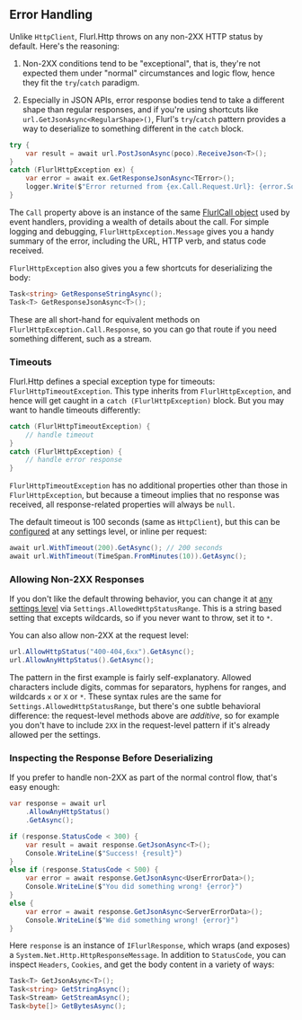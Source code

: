 ## Error Handling

Unlike `HttpClient`, Flurl.Http throws on any non-2XX HTTP status by default. Here's the reasoning:

1. Non-2XX conditions tend to be "exceptional", that is, they're not expected them under "normal" circumstances and logic flow, hence they fit the `try`/`catch` paradigm.

2. Especially in JSON APIs, error response bodies tend to take a different shape than regular responses, and if you're using shortcuts like `url.GetJsonAsync<RegularShape>()`, Flurl's `try`/`catch` pattern provides a way to deserialize to something different in the `catch` block.

```cs
try {
    var result = await url.PostJsonAsync(poco).ReceiveJson<T>();
}
catch (FlurlHttpException ex) {
    var error = await ex.GetResponseJsonAsync<TError>();
    logger.Write($"Error returned from {ex.Call.Request.Url}: {error.SomeDetails}");
}
```

The `Call` property above is an instance of the same [FlurlCall object](configuration.md/#event-handlers) used by event handlers, providing a wealth of details about the call. For simple logging and debugging, `FlurlHttpException.Message` gives you a handy summary of the error, including the URL, HTTP verb, and status code received.

`FlurlHttpException` also gives you a few shortcuts for deserializing the body:
 
```cs
Task<string> GetResponseStringAsync();
Task<T> GetResponseJsonAsync<T>();
```

These are all short-hand for equivalent methods on `FlurlHttpException.Call.Response`, so you can go that route if you need something different, such as a stream.

### Timeouts

Flurl.Http defines a special exception type for timeouts: `FlurlHttpTimeoutException`. This type inherits from `FlurlHttpException`, and hence will get caught in a `catch (FlurlHttpException)` block. But you may want to handle timeouts differently:

```cs
catch (FlurlHttpTimeoutException) {
    // handle timeout
}
catch (FlurlHttpException) {
    // handle error response
}
```

`FlurlHttpTimeoutException` has no additional properties other than those in `FlurlHttpException`, but because a timeout implies that no response was received, all response-related properties will always be `null`.

The default timeout is 100 seconds (same as `HttpClient`), but this can be [configured](configuration.md) at any settings level, or inline per request:

```cs
await url.WithTimeout(200).GetAsync(); // 200 seconds
await url.WithTimeout(TimeSpan.FromMinutes(10)).GetAsync();
```

### Allowing Non-2XX Responses

If you don't like the default throwing behavior, you can change it at [any settings level](configuration.md) via `Settings.AllowedHttpStatusRange`. This is a string based setting that excepts wildcards, so if you never want to throw, set it to `*`.

You can also allow non-2XX at the request level:

```cs
url.AllowHttpStatus("400-404,6xx").GetAsync();
url.AllowAnyHttpStatus().GetAsync();
```

The pattern in the first example is fairly self-explanatory. Allowed characters include digits, commas for separators, hyphens for ranges, and wildcards `x` or `X` or `*`. These syntax rules are the same for `Settings.AllowedHttpStatusRange`, but there's one subtle behavioral difference: the request-level methods above are _additive_, so for example you don't have to include `2XX` in the request-level pattern if it's already allowed per the settings.

### Inspecting the Response Before Deserializing

If you prefer to handle non-2XX as part of the normal control flow, that's easy enough:

```cs
var response = await url
    .AllowAnyHttpStatus()
    .GetAsync();

if (response.StatusCode < 300) {
    var result = await response.GetJsonAsync<T>();
    Console.WriteLine($"Success! {result}")
}
else if (response.StatusCode < 500) {
    var error = await response.GetJsonAsync<UserErrorData>();
    Console.WriteLine($"You did something wrong! {error}")
}
else {
    var error = await response.GetJsonAsync<ServerErrorData>();
    Console.WriteLine($"We did something wrong! {error}")
}
```

Here `response` is an instance of `IFlurlResponse`, which wraps (and exposes) a `System.Net.Http.HttpResponseMessage`. In addition to `StatusCode`, you can inspect `Headers`, `Cookies`, and get the body content in a variety of ways:

```cs
Task<T> GetJsonAsync<T>();
Task<string> GetStringAsync();
Task<Stream> GetStreamAsync();
Task<byte[]> GetBytesAsync();
```
